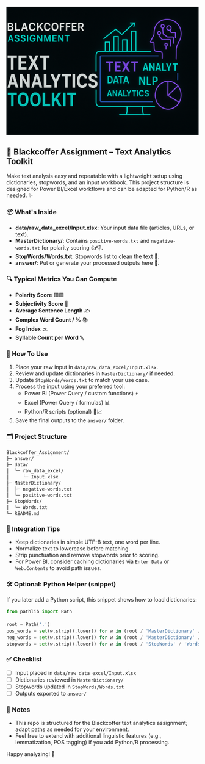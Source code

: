 <p align="center">
  <img src="images/assigment.png" alt="Blackcoffer Assignment Thumbnail" width="720" />
</p>

## 🧠 Blackcoffer Assignment – Text Analytics Toolkit

Make text analysis easy and repeatable with a lightweight setup using dictionaries, stopwords, and an input workbook. This project structure is designed for Power BI/Excel workflows and can be adapted for Python/R as needed. ✨

### 📦 What's Inside
- **data/raw_data_excel/Input.xlsx**: Your input data file (articles, URLs, or text).
- **MasterDictionary/**: Contains `positive-words.txt` and `negative-words.txt` for polarity scoring 👍👎.
- **StopWords/Words.txt**: Stopwords list to clean the text 🧹.
- **answer/**: Put or generate your processed outputs here 📁.

### 🔍 Typical Metrics You Can Compute
- **Polarity Score** 🟥🟩
- **Subjectivity Score** 🎯
- **Average Sentence Length** ✍️
- **Complex Word Count / %** 📚
- **Fog Index** 🌫️
- **Syllable Count per Word** 🔤

### 🚀 How To Use
1. Place your raw input in `data/raw_data_excel/Input.xlsx`.
2. Review and update dictionaries in `MasterDictionary/` if needed.
3. Update `StopWords/Words.txt` to match your use case.
4. Process the input using your preferred tool:
   - Power BI (Power Query / custom functions) ⚡
   - Excel (Power Query / formulas) 📊
   - Python/R scripts (optional) 🐍📈
5. Save the final outputs to the `answer/` folder.

### 🗂️ Project Structure
```text
Blackcoffer_Assignment/
├─ answer/
├─ data/
│  └─ raw_data_excel/
│     └─ Input.xlsx
├─ MasterDictionary/
│  ├─ negative-words.txt
│  └─ positive-words.txt
├─ StopWords/
│  └─ Words.txt
└─ README.md
```

### 🧩 Integration Tips
- Keep dictionaries in simple UTF-8 text, one word per line.
- Normalize text to lowercase before matching.
- Strip punctuation and remove stopwords prior to scoring.
- For Power BI, consider caching dictionaries via `Enter Data` or `Web.Contents` to avoid path issues.

### 🛠️ Optional: Python Helper (snippet)
If you later add a Python script, this snippet shows how to load dictionaries:
```python
from pathlib import Path

root = Path('.')
pos_words = set(w.strip().lower() for w in (root / 'MasterDictionary' / 'positive-words.txt').read_text(encoding='utf-8').splitlines() if w.strip())
neg_words = set(w.strip().lower() for w in (root / 'MasterDictionary' / 'negative-words.txt').read_text(encoding='utf-8').splitlines() if w.strip())
stopwords = set(w.strip().lower() for w in (root / 'StopWords' / 'Words.txt').read_text(encoding='utf-8').splitlines() if w.strip())
```

### ✅ Checklist
- [ ] Input placed in `data/raw_data_excel/Input.xlsx`
- [ ] Dictionaries reviewed in `MasterDictionary/`
- [ ] Stopwords updated in `StopWords/Words.txt`
- [ ] Outputs exported to `answer/`

### 📣 Notes
- This repo is structured for the Blackcoffer text analytics assignment; adapt paths as needed for your environment.
- Feel free to extend with additional linguistic features (e.g., lemmatization, POS tagging) if you add Python/R processing.

Happy analyzing! 🚀